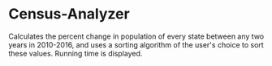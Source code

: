 # Census-Analyzer
Calculates the percent change in population of every state between any two years in 2010-2016, and uses a sorting algorithm of the user's choice to sort these values. Running time is displayed. 
